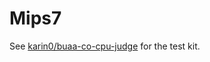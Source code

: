 # Mips7

See [karin0/buaa-co-cpu-judge](https://github.com/karin0/buaa-co-cpu-judge) for the test kit.
